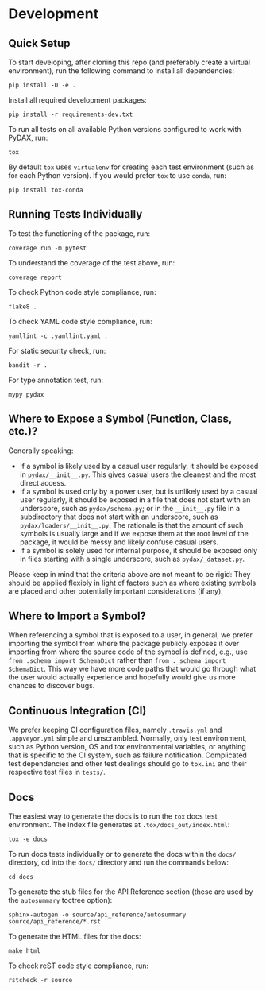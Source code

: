 # Development

## Quick Setup

To start developing, after cloning this repo (and preferably create a virtual environment), run the following command to
install all dependencies:

    pip install -U -e .

Install all required development packages:

    pip install -r requirements-dev.txt

To run all tests on all available Python versions configured to work with PyDAX, run:

    tox

By default `tox` uses `virtualenv` for creating each test environment (such as for each Python version). If you would prefer `tox` to use `conda`, run:

    pip install tox-conda

## Running Tests Individually

To test the functioning of the package, run:

    coverage run -m pytest

To understand the coverage of the test above, run:

    coverage report

To check Python code style compliance, run:

    flake8 .

To check YAML code style compliance, run:

    yamllint -c .yamllint.yaml .

For static security check, run:

    bandit -r .

For type annotation test, run:

    mypy pydax

## Where to Expose a Symbol (Function, Class, etc.)?

Generally speaking:

- If a symbol is likely used by a casual user regularly, it should be exposed in `pydax/__init__.py`. This gives casual
  users the cleanest and the most direct access.
- If a symbol is used only by a power user, but is unlikely used by a casual user regularly, it should be exposed in a
  file that does not start with an underscore, such as `pydax/schema.py`; or in the `__init__.py` file in a subdirectory
  that does not start with an underscore, such as `pydax/loaders/__init__.py`. The rationale is that the amount of such
  symbols is usually large and if we expose them at the root level of the package, it would be messy and likely confuse
  casual users.
- If a symbol is solely used for internal purpose, it should be exposed only in files starting with a single underscore,
  such as `pydax/_dataset.py`.

Please keep in mind that the criteria above are not meant to be rigid: They should be applied flexibly in light of
factors such as where existing symbols are placed and other potentially important considerations (if any).

## Where to Import a Symbol?

When referencing a symbol that is exposed to a user, in general, we prefer importing the symbol from where the package
publicly exposes it over importing from where the source code of the symbol is defined, e.g., use `from .schema import
SchemaDict` rather than `from ._schema import SchemaDict`. This way we have more code paths that would go through what
the user would actually experience and hopefully would give us more chances to discover bugs.

## Continuous Integration (CI)

We prefer keeping CI configuration files, namely `.travis.yml` and `.appveyor.yml` simple and unscrambled. Normally,
only test environment, such as Python version, OS and tox environmental variables, or anything that is specific to the
CI system, such as failure notification. Complicated test dependencies and other test dealings should go to `tox.ini`
and their respective test files in `tests/`.

## Docs

The easiest way to generate the docs is to run the `tox` docs test environment. The index file generates at `.tox/docs_out/index.html`:

    tox -e docs

To run docs tests individually or to generate the docs within the `docs/` directory, cd into the `docs/` directory and run the commands below:

    cd docs

To generate the stub files for the API Reference section (these are used by the `autosummary` toctree option):

    sphinx-autogen -o source/api_reference/autosummary source/api_reference/*.rst

To generate the HTML files for the docs:

    make html

To check reST code style compliance, run:

    rstcheck -r source

